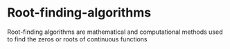 # Root-finding-algorithms
Root-finding algorithms are mathematical and computational methods used to find the zeros or roots of continuous functions
